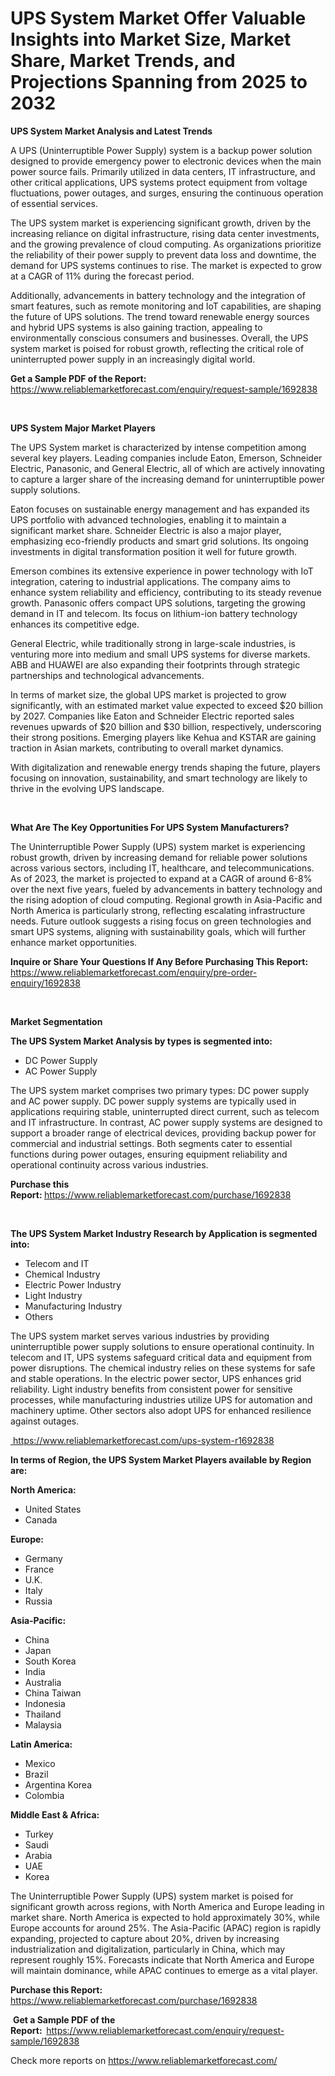 <p><h1>UPS System Market Offer Valuable Insights into Market Size, Market Share, Market Trends, and Projections Spanning from 2025 to 2032</h1></p><p><strong>UPS System Market Analysis and Latest Trends</strong></p>
<p><p>A UPS (Uninterruptible Power Supply) system is a backup power solution designed to provide emergency power to electronic devices when the main power source fails. Primarily utilized in data centers, IT infrastructure, and other critical applications, UPS systems protect equipment from voltage fluctuations, power outages, and surges, ensuring the continuous operation of essential services. </p><p>The UPS system market is experiencing significant growth, driven by the increasing reliance on digital infrastructure, rising data center investments, and the growing prevalence of cloud computing. As organizations prioritize the reliability of their power supply to prevent data loss and downtime, the demand for UPS systems continues to rise. The market is expected to grow at a CAGR of 11% during the forecast period. </p><p>Additionally, advancements in battery technology and the integration of smart features, such as remote monitoring and IoT capabilities, are shaping the future of UPS solutions. The trend toward renewable energy sources and hybrid UPS systems is also gaining traction, appealing to environmentally conscious consumers and businesses. Overall, the UPS system market is poised for robust growth, reflecting the critical role of uninterrupted power supply in an increasingly digital world.</p></p>
<p><strong>Get a Sample PDF of the Report:&nbsp;</strong> <a href="https://www.reliablemarketforecast.com/enquiry/request-sample/1692838?utm_campaign=2721&utm_medium=2&utm_source=Github&utm_content=ia&utm_term=07042025&utm_id=ups-system">https://www.reliablemarketforecast.com/enquiry/request-sample/1692838</a></p>
<p>&nbsp;</p>
<p><strong>UPS System Major Market Players</strong></p>
<p><p>The UPS System market is characterized by intense competition among several key players. Leading companies include Eaton, Emerson, Schneider Electric, Panasonic, and General Electric, all of which are actively innovating to capture a larger share of the increasing demand for uninterruptible power supply solutions.</p><p>Eaton focuses on sustainable energy management and has expanded its UPS portfolio with advanced technologies, enabling it to maintain a significant market share. Schneider Electric is also a major player, emphasizing eco-friendly products and smart grid solutions. Its ongoing investments in digital transformation position it well for future growth.</p><p>Emerson combines its extensive experience in power technology with IoT integration, catering to industrial applications. The company aims to enhance system reliability and efficiency, contributing to its steady revenue growth. Panasonic offers compact UPS solutions, targeting the growing demand in IT and telecom. Its focus on lithium-ion battery technology enhances its competitive edge.</p><p>General Electric, while traditionally strong in large-scale industries, is venturing more into medium and small UPS systems for diverse markets. ABB and HUAWEI are also expanding their footprints through strategic partnerships and technological advancements.</p><p>In terms of market size, the global UPS market is projected to grow significantly, with an estimated market value expected to exceed $20 billion by 2027. Companies like Eaton and Schneider Electric reported sales revenues upwards of $20 billion and $30 billion, respectively, underscoring their strong positions. Emerging players like Kehua and KSTAR are gaining traction in Asian markets, contributing to overall market dynamics.</p><p>With digitalization and renewable energy trends shaping the future, players focusing on innovation, sustainability, and smart technology are likely to thrive in the evolving UPS landscape.</p></p>
<p>&nbsp;</p>
<p><strong>What Are The Key Opportunities For UPS System Manufacturers?</strong></p>
<p><p>The Uninterruptible Power Supply (UPS) system market is experiencing robust growth, driven by increasing demand for reliable power solutions across various sectors, including IT, healthcare, and telecommunications. As of 2023, the market is projected to expand at a CAGR of around 6-8% over the next five years, fueled by advancements in battery technology and the rising adoption of cloud computing. Regional growth in Asia-Pacific and North America is particularly strong, reflecting escalating infrastructure needs. Future outlook suggests a rising focus on green technologies and smart UPS systems, aligning with sustainability goals, which will further enhance market opportunities.</p></p>
<p><strong>Inquire or Share Your Questions If Any Before Purchasing This Report:</strong> <a href="https://www.reliablemarketforecast.com/enquiry/pre-order-enquiry/1692838?utm_campaign=2721&utm_medium=2&utm_source=Github&utm_content=ia&utm_term=07042025&utm_id=ups-system">https://www.reliablemarketforecast.com/enquiry/pre-order-enquiry/1692838</a></p>
<p>&nbsp;</p>
<p><strong>Market Segmentation</strong></p>
<p><strong>The UPS System Market Analysis by types is segmented into:</strong></p>
<p><ul><li>DC Power Supply</li><li>AC Power Supply</li></ul></p>
<p><p>The UPS system market comprises two primary types: DC power supply and AC power supply. DC power supply systems are typically used in applications requiring stable, uninterrupted direct current, such as telecom and IT infrastructure. In contrast, AC power supply systems are designed to support a broader range of electrical devices, providing backup power for commercial and industrial settings. Both segments cater to essential functions during power outages, ensuring equipment reliability and operational continuity across various industries.</p></p>
<p><strong>Purchase this Report:&nbsp;</strong><a href="https://www.reliablemarketforecast.com/purchase/1692838?utm_campaign=2721&utm_medium=2&utm_source=Github&utm_content=ia&utm_term=07042025&utm_id=ups-system">https://www.reliablemarketforecast.com/purchase/1692838</a></p>
<p>&nbsp;</p>
<p><strong>The UPS System Market Industry Research by Application is segmented into:</strong></p>
<p><ul><li>Telecom and IT</li><li>Chemical Industry</li><li>Electric Power Industry</li><li>Light Industry</li><li>Manufacturing Industry</li><li>Others</li></ul></p>
<p><p>The UPS system market serves various industries by providing uninterruptible power supply solutions to ensure operational continuity. In telecom and IT, UPS systems safeguard critical data and equipment from power disruptions. The chemical industry relies on these systems for safe and stable operations. In the electric power sector, UPS enhances grid reliability. Light industry benefits from consistent power for sensitive processes, while manufacturing industries utilize UPS for automation and machinery uptime. Other sectors also adopt UPS for enhanced resilience against outages.</p></p>
<p><a href="https://www.reliablemarketforecast.com/ups-system-r1692838?utm_campaign=2721&utm_medium=2&utm_source=Github&utm_content=ia&utm_term=07042025&utm_id=ups-system">&nbsp;https://www.reliablemarketforecast.com/ups-system-r1692838</a></p>
<p><strong>In terms of Region, the UPS System Market Players available by Region are:</strong></p>
<p>
    <p> <strong> North America: </strong>
        <ul>
            <li>United States</li>
            <li>Canada</li>
        </ul>
        </p> 
    <p> <strong> Europe: </strong>
        <ul>
            <li>Germany</li>
            <li>France</li>
            <li>U.K.</li>
            <li>Italy</li>
            <li>Russia</li>
        </ul>
        </p> 
    <p> <strong> Asia-Pacific: </strong>
        <ul>
            <li>China</li>
            <li>Japan</li>
            <li>South Korea</li>
            <li>India</li>
            <li>Australia</li>
            <li>China Taiwan</li>
            <li>Indonesia</li>
            <li>Thailand</li>
            <li>Malaysia</li>
        </ul>
        </p> 
    <p> <strong> Latin America: </strong>
        <ul>
            <li>Mexico</li>
            <li>Brazil</li>
            <li>Argentina Korea</li>
            <li>Colombia</li>
        </ul>
        </p> 
    <p> <strong> Middle East & Africa: </strong>
        <ul>
            <li>Turkey</li>
            <li>Saudi</li>
            <li>Arabia</li>
            <li>UAE</li>
            <li>Korea</li>
        </ul>
    </p>
    </p>
<p><p>The Uninterruptible Power Supply (UPS) system market is poised for significant growth across regions, with North America and Europe leading in market share. North America is expected to hold approximately 30%, while Europe accounts for around 25%. The Asia-Pacific (APAC) region is rapidly expanding, projected to capture about 20%, driven by increasing industrialization and digitalization, particularly in China, which may represent roughly 15%. Forecasts indicate that North America and Europe will maintain dominance, while APAC continues to emerge as a vital player.</p></p>
<p><strong>Purchase this Report: </strong><a href="https://www.reliablemarketforecast.com/purchase/1692838?utm_campaign=2721&utm_medium=2&utm_source=Github&utm_content=ia&utm_term=07042025&utm_id=ups-system">https://www.reliablemarketforecast.com/purchase/1692838</a></p>
<p>&nbsp;<strong>Get a Sample PDF of the Report:&nbsp;&nbsp;</strong><a href="https://www.reliablemarketforecast.com/enquiry/request-sample/1692838?utm_campaign=2721&utm_medium=2&utm_source=Github&utm_content=ia&utm_term=07042025&utm_id=ups-system">https://www.reliablemarketforecast.com/enquiry/request-sample/1692838</a></p>
<p><strong></strong></p>
<p>Check more reports on <a href="https://www.reliablemarketforecast.com/?utm_campaign=2721&utm_medium=2&utm_source=Github&utm_content=ia&utm_term=07042025&utm_id=ups-system">https://www.reliablemarketforecast.com/</a></p>